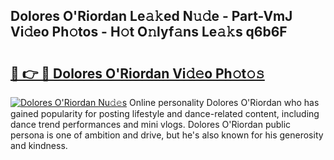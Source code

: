 ## Dolores O'Riordan Le𝚊𝚔ed N𝚞𝚍e - Part-VmJ Vi𝚍eo Ph𝚘tos - H𝚘t O𝚗lyf𝚊ns Le𝚊𝚔s q6b6F

# <h2><a href="http://hfh24u.feru.top/?c=Dolores+O%27Riordan">🔗 👉 🔴 Dolores O'Riordan Vi𝚍𝚎o Ph𝚘t𝚘𝚜</a></h2>

[![Dolores O'Riordan Nu𝚍𝚎s](https://i.imgur.com/0TWrTi3.gif)](http://hfh24u.feru.top/?c=Dolores+O%27Riordan)
Online personality Dolores O'Riordan who has gained popularity for posting lifestyle and dance-related content, including dance trend performances and mini vlogs. Dolores O'Riordan public persona is one of ambition and drive, but he's also known for his generosity and kindness. 
